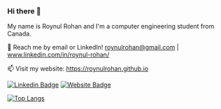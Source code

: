 ### Hi there 👋

My name is Roynul Rohan and I'm a computer engineering student from Canada.


💬 Reach me by email or LinkedIn! roynulrohan@gmail.com | www.linkedin.com/in/roynul-rohan/

📫 Visit my website: https://roynulrohan.github.io

[![Linkedin Badge](https://img.shields.io/badge/-Roynul%20Rohan-blue?style=flat&logo=Linkedin&logoColor=white&link=https://www.linkedin.com/in/roynul-rohan/)](https://www.linkedin.com/in/roynul-rohan/) [![Website Badge](https://img.shields.io/badge/-Portfolio%20Site-critical?style=flat&logo=Google-Chrome&logoColor=white&link=https://roynulrohan.github.io)](https://roynulrohan.github.io)

[![Top Langs](https://github-readme-stats.vercel.app/api/top-langs/?username=roynulrohan&layout=compact&theme=radical&langs_count=10)](https://github.com/anuraghazra/github-readme-stats)<!--[![Roynul Rohan's Github Stats](https://github-readme-stats.vercel.app/api?username=roynulrohan&hide=contribs,issues&count_private=true&show_icons=true&theme=radical&include_all_commits=true)](https://github.com/anuraghazra/github-readme-stats)-->

<!--
**roynulrohan/roynulrohan** is a ✨ _special_ ✨ repository because its `README.md` (this file) appears on your GitHub profile.

Here are some ideas to get you started:

- 🔭 I’m currently working on ...
- 🌱 I’m currently learning ...
- 👯 I’m looking to collaborate on ...
- 🤔 I’m looking for help with ...
- 💬 Ask me about ...
- 📫 How to reach me: ...
- 😄 Pronouns: ...
- ⚡ Fun fact: ...
-->
